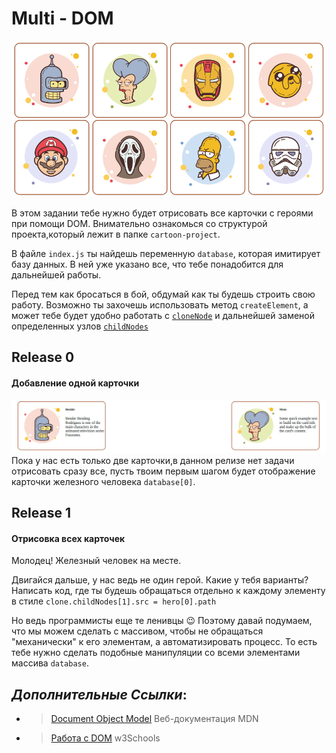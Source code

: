 # Multi - DOM
![screenchot](readme-assets/Screenshot.png)

В этом задании тебе нужно будет отрисовать все карточки с героями при помощи DOM. Внимательно ознакомься со структурой проекта,который лежит в папке `cartoon-project`. 

В файле `index.js` ты найдешь переменную ``` database ```, которая имитирует базу данных. В ней уже указано все, что тебе понадобится для дальнейшей работы. 

Перед тем как бросаться в бой, обдумай как ты будешь строить свою работу. Возможно ты захочешь использовать метод `createElement`, а может тебе будет удобно работать с [`cloneNode`](https://www.w3schools.com/jsref/met_node_clonenode.asp) и дальнейшей заменой определенных узлов [`childNodes`](https://www.w3schools.com/jsref/prop_node_childnodes.asp)

##  Release 0
#### Добавление одной карточки
![screenshot](readme-assets/Screen.png)
Пока у нас есть только две карточки,в данном релизе нет задачи отрисовать сразу все, пусть твоим первым шагом будет отображение карточки железного человека ``` database[0] ```.

##  Release 1
#### Отрисовка всех карточек

Молодец! Железный человек на месте. 

Двигайся дальше, у нас ведь не один герой. Какие у тебя варианты? Написать код, где ты будешь обращаться отдельно к каждому элементу в стиле ``` clone.childNodes[1].src = hero[0].path ```

Но ведь программисты еще те ленивцы 😉
Поэтому давай подумаем, что мы можем сделать с массивом, чтобы не обращаться "механически" к его элементам, а автоматизировать процесс.
То есть тебе нужно сделать подобные манипуляции со всеми элементами массива ``` database ```.

## _Дополнительные Ссылки_:

- >[Document Object Model](https://developer.mozilla.org/ru/docs/DOM/DOM_Reference/%D0%92%D0%B2%D0%B5%D0%B4%D0%B5%D0%BD%D0%B8%D0%B5) Веб-документация MDN
- >[Работа с DOM](https://www.w3schools.com/js/js_htmldom.asp) w3Schools
